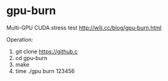 # gpu-burn
Multi-GPU CUDA stress test
http://wili.cc/blog/gpu-burn.html

Operation:
1. git clone https://github.c
2. cd gpu-burn
3. make
4. time ./gpu burn 123456
